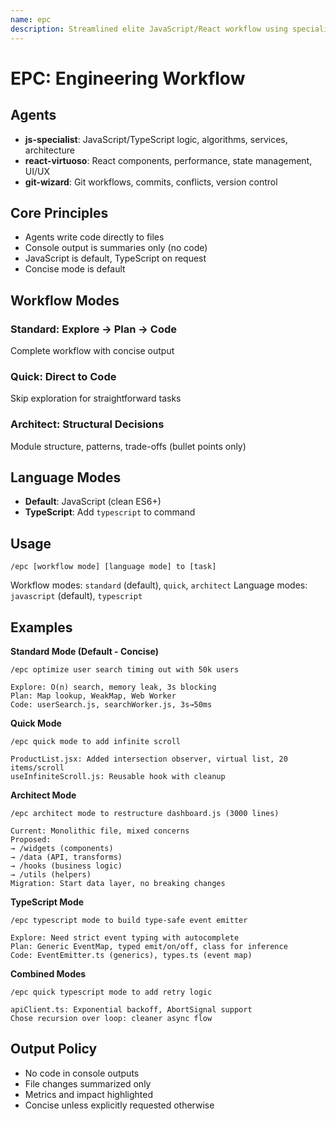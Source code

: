 ```yaml
---
name: epc
description: Streamlined elite JavaScript/React workflow using specialized agents. Executes tasks via Explore → Plan → Code. Concise by default.
---
```


# EPC: Engineering Workflow

## Agents

- **js-specialist**: JavaScript/TypeScript logic, algorithms, services, architecture
- **react-virtuoso**: React components, performance, state management, UI/UX
- **git-wizard**: Git workflows, commits, conflicts, version control

## Core Principles
- Agents write code directly to files
- Console output is summaries only (no code)
- JavaScript is default, TypeScript on request
- Concise mode is default

## Workflow Modes

### Standard: Explore → Plan → Code
Complete workflow with concise output

### Quick: Direct to Code
Skip exploration for straightforward tasks

### Architect: Structural Decisions
Module structure, patterns, trade-offs (bullet points only)

## Language Modes
- **Default**: JavaScript (clean ES6+)
- **TypeScript**: Add `typescript` to command

## Usage

```
/epc [workflow mode] [language mode] to [task]
```

Workflow modes: `standard` (default), `quick`, `architect`
Language modes: `javascript` (default), `typescript`

## Examples

**Standard Mode (Default - Concise)**
```
/epc optimize user search timing out with 50k users

Explore: O(n) search, memory leak, 3s blocking
Plan: Map lookup, WeakMap, Web Worker
Code: userSearch.js, searchWorker.js, 3s→50ms
```

**Quick Mode**
```
/epc quick mode to add infinite scroll

ProductList.jsx: Added intersection observer, virtual list, 20 items/scroll
useInfiniteScroll.js: Reusable hook with cleanup
```

**Architect Mode**
```
/epc architect mode to restructure dashboard.js (3000 lines)

Current: Monolithic file, mixed concerns
Proposed:
→ /widgets (components)
→ /data (API, transforms)
→ /hooks (business logic)
→ /utils (helpers)
Migration: Start data layer, no breaking changes
```

**TypeScript Mode**
```
/epc typescript mode to build type-safe event emitter

Explore: Need strict event typing with autocomplete
Plan: Generic EventMap, typed emit/on/off, class for inference
Code: EventEmitter.ts (generics), types.ts (event map)
```

**Combined Modes**
```
/epc quick typescript mode to add retry logic

apiClient.ts: Exponential backoff, AbortSignal support
Chose recursion over loop: cleaner async flow
```

## Output Policy
- No code in console outputs
- File changes summarized only
- Metrics and impact highlighted
- Concise unless explicitly requested otherwise
